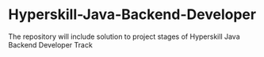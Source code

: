 # Hyperskill-Java-Backend-Developer
The repository will include solution to project stages of Hyperskill Java Backend Developer Track
